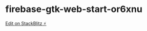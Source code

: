 # firebase-gtk-web-start-or6xnu

[Edit on StackBlitz ⚡️](https://stackblitz.com/edit/firebase-gtk-web-start-or6xnu)
